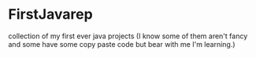# FirstJavarep
collection of my first ever java projects (I know some of them aren't fancy and some have some copy paste code but bear with me I'm learning.)
